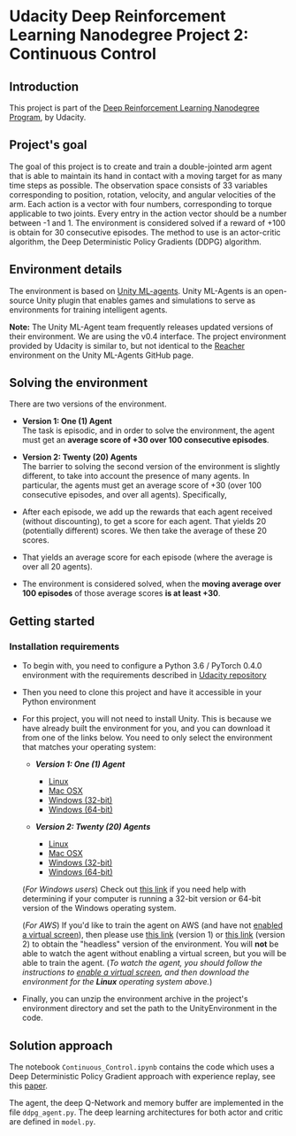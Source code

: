 # Udacity Deep Reinforcement Learning Nanodegree Project 2: Continuous Control

## Introduction
This project is part of the [Deep Reinforcement Learning Nanodegree Program](https://www.udacity.com/course/deep-reinforcement-learning-nanodegree--nd893), by Udacity.  


## Project's goal
The goal of this project is to create and train a double-jointed arm agent that is able to maintain its hand in contact with a moving target for as many time steps as possible. The observation space consists of 33 variables corresponding to position, rotation, velocity, and angular velocities of the arm. Each action is a vector with four numbers, corresponding to torque applicable to two joints. Every entry in the action vector should be a number between -1 and 1. The environment is considered solved if a reward of +100 is obtain for 30 consecutive episodes. The method to use is an actor-critic algorithm, the Deep Deterministic Policy Gradients (DDPG) algorithm.

## Environment details

The environment is based on [Unity ML-agents](https://github.com/Unity-Technologies/ml-agents). Unity ML-Agents is an open-source Unity plugin that enables games and simulations to serve as environments for training intelligent agents.

**Note:** The Unity ML-Agent team frequently releases updated versions of their environment. We are using the v0.4 interface. The project environment provided by Udacity is similar to, but not identical to the [Reacher](https://github.com/Unity-Technologies/ml-agents/blob/master/docs/Learning-Environment-Examples.md#reacher) environment on the Unity ML-Agents GitHub page.

## Solving the environment

There are two versions of the environment.

* **Version 1: One (1) Agent**  
The task is episodic, and in order to solve the environment, the agent must get an **average score of +30 over 100 consecutive episodes**.

* **Version 2: Twenty (20) Agents**  
The barrier to solving the second version of the environment is slightly different, to take into account the presence of many agents. In particular, the agents must get an average score of +30 (over 100 consecutive episodes, and over all agents). Specifically,
 * After each episode, we add up the rewards that each agent received (without discounting), to get a score for each agent. That yields 20 (potentially different) scores. We then take the average of these 20 scores.  
 * That yields an average score for each episode (where the average is over all 20 agents).  
 * The environment is considered solved, when the **moving average over 100 episodes** of those average scores **is at least +30**.


## Getting started

### Installation requirements

- To begin with, you need to configure a Python 3.6 / PyTorch 0.4.0 environment with the requirements described in [Udacity repository](https://github.com/udacity/deep-reinforcement-learning#dependencies)
- Then you need to clone this project and have it accessible in your Python environment
- For this project, you will not need to install Unity. This is because we have already built the environment for you, and you can download it from one of the links below. You need to only select the environment that matches your operating system:

    - **_Version 1: One (1) Agent_**
        - [Linux](https://s3-us-west-1.amazonaws.com/udacity-drlnd/P2/Reacher/one_agent/Reacher_Linux.zip)
        - [Mac OSX](https://s3-us-west-1.amazonaws.com/udacity-drlnd/P2/Reacher/one_agent/Reacher.app.zip)
        - [Windows (32-bit)](https://s3-us-west-1.amazonaws.com/udacity-drlnd/P2/Reacher/one_agent/Reacher_Windows_x86.zip)
        - [Windows (64-bit)](https://s3-us-west-1.amazonaws.com/udacity-drlnd/P2/Reacher/one_agent/Reacher_Windows_x86_64.zip)

    - **_Version 2: Twenty (20) Agents_**
        - [Linux](https://s3-us-west-1.amazonaws.com/udacity-drlnd/P2/Reacher/Reacher_Linux.zip)
        - [Mac OSX](https://s3-us-west-1.amazonaws.com/udacity-drlnd/P2/Reacher/Reacher.app.zip)
        - [Windows (32-bit)](https://s3-us-west-1.amazonaws.com/udacity-drlnd/P2/Reacher/Reacher_Windows_x86.zip)
        - [Windows (64-bit)](https://s3-us-west-1.amazonaws.com/udacity-drlnd/P2/Reacher/Reacher_Windows_x86_64.zip)
    
    (_For Windows users_) Check out [this link](https://support.microsoft.com/en-us/help/827218/how-to-determine-whether-a-computer-is-running-a-32-bit-version-or-64) if you need help with determining if your computer is running a 32-bit version or 64-bit version of the Windows operating system.

    (_For AWS_) If you'd like to train the agent on AWS (and have not [enabled a virtual screen](https://github.com/Unity-Technologies/ml-agents/blob/master/docs/Training-on-Amazon-Web-Service.md)), then please use [this link](https://s3-us-west-1.amazonaws.com/udacity-drlnd/P2/Reacher/one_agent/Reacher_Linux_NoVis.zip) (version 1) or [this link](https://s3-us-west-1.amazonaws.com/udacity-drlnd/P2/Reacher/Reacher_Linux_NoVis.zip) (version 2) to obtain the "headless" version of the environment.  You will **not** be able to watch the agent without enabling a virtual screen, but you will be able to train the agent.  (_To watch the agent, you should follow the instructions to [enable a virtual screen](https://github.com/Unity-Technologies/ml-agents/blob/master/docs/Training-on-Amazon-Web-Service.md), and then download the environment for the **Linux** operating system above._)

- Finally, you can unzip the environment archive in the project's environment directory and set the path to the UnityEnvironment in the code.



## Solution approach

The notebook `Continuous_Control.ipynb` contains the code which uses a Deep Deterministic Policy Gradient approach with experience replay, see this [paper](https://arxiv.org/pdf/1509.02971.pdf).

The agent, the deep Q-Network and memory buffer are implemented in the file `ddpg_agent.py`. The deep learning architectures for both actor and critic are defined in `model.py`.
